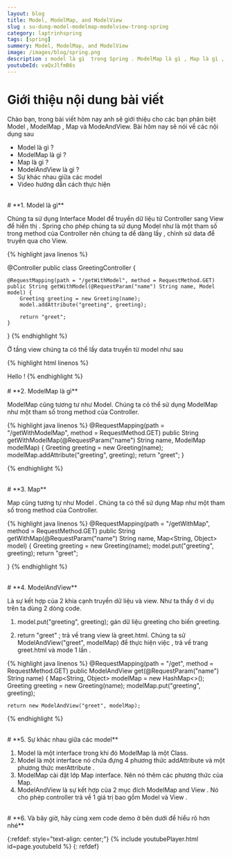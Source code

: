 ```yaml
---
layout: blog
title: Model, ModelMap, and ModelView  
slug : su-dung-model-modelmap-modelview-trong-spring
category: laptrinhspring
tags: [spring]
summery: Model, ModelMap, and ModelView
image: /images/blog/spring.png
description : model là gì  trong Spring . ModelMap là gì , Map là gì , ModelAndView là gì trong Spring
youtubeId: vaQxJlfmB6s
---
```


# **Giới thiệu nội dung bài viết**
Chào bạn, trong bài viết hôm nay anh sẽ giới thiệu cho các bạn phân biệt Model , ModelMap , Map và ModeAndView. Bài hôm nay sẽ nói về các nội dụng sau

- Model là gì ?
- ModelMap là gì ?
- Map là gì ?
- ModelAndView là gì ?
- Sự khác nhau giữa các model
- Video hướng dẫn cách thực hiện

<br>
# **1. Model là gì**

Chúng ta sử dụng Interface Model để truyền dữ liệu  từ Controller sang View để hiển thị .
Spring cho phép chúng ta sử dụng Model như là một tham số trong method của Controller nên chúng ta dể dàng lấy , chỉnh sử data
để truyền qua cho View.

{% highlight java linenos %}

@Controller
public class GreetingController {

    @RequestMapping(path = "/getWithModel", method = RequestMethod.GET)
    public String getWithModel(@RequestParam("name") String name, Model model) {
        Greeting greeting = new Greeting(name);
        model.addAttribute("greeting", greeting);

        return "greet";
    }
}
{% endhighlight %}

Ở tầng view chúng ta có thể lấy data truyền từ model như sau

{% highlight html  linenos %}
<!DOCTYPE html>
<html>
    <body>
        Hello <span th:text="${greeting.name}"/>!
    </body>
</html>
{% endhighlight %}
<br>

<br>
# **2. ModelMap là gì**

ModelMap cũng tương tư như Model. Chúng ta có thể sử dụng ModelMap như một tham số trong method của Controller.

{% highlight java  linenos %}
@RequestMapping(path = "/getWithModelMap", method = RequestMethod.GET)
public String getWithModelMap(@RequestParam("name") String name, ModelMap modelMap) {
    Greeting greeting = new Greeting(name);
    modelMap.addAttribute("greeting", greeting);
    return "greet";
}

{% endhighlight %}

<br>
# **3. Map**

Map cũng tương tự như Model . Chúng ta có thể sử dụng Map như một tham số trong method của Controller.

{% highlight java  linenos %}
@RequestMapping(path = "/getWithMap", method = RequestMethod.GET)
public String getWithMap(@RequestParam("name") String name, Map<String, Object> model) {
    Greeting greeting = new Greeting(name);
    model.put("greeting", greeting);
    return "greet";

}
{% endhighlight %}

<br>
# **4. ModelAndView**

Là sự kết hợp của 2 khía cạnh truyền dữ liệu và view. Như ta thấy ở ví dụ trên ta dùng 2 dòng code.

1. model.put("greeting", greeting); gán dữ liệu greeting cho biến greeting.

2. return "greet" ; trả về trang view là greet.html.
Chúng ta sử  ModelAndView("greet", modelMap) để thực hiện việc , trả về trang greet.html và mode 1 lần .

{% highlight java  linenos %}
@RequestMapping(path = "/get", method = RequestMethod.GET)
public ModelAndView get(@RequestParam("name") String name) {
    Map<String, Object> modelMap = new HashMap<>();
    Greeting greeting = new Greeting(name);
    modelMap.put("greeting", greeting);

    return new ModelAndView("greet", modelMap);
{% endhighlight %}

<br>
# **5. Sự khác nhau giữa các model**

1. Model là một interface trong khi đó ModelMap là một Class.
2. Model là một  interface nó chứa đựng 4 phương thức addAttribute và một phương thức  merAttribute .
3. ModelMap cài đặt lớp  Map interface. Nên nó thêm các phương thức của Map.
4. ModelAndView là sự kết hợp của 2 mục đích  ModelMap and View . Nó cho phép controller trả về 1 giá trị bao gồm Model và View .  

<br>
# **6. Và bây giờ, hãy cùng xem code demo ở bên dưới để hiểu rõ hơn nhé**

{:refdef: style="text-align: center;"}
{% include youtubePlayer.html id=page.youtubeId %}
{: refdef}
